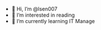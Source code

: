 - 👋 Hi, I’m @lsen007
- 👀 I’m interested in reading
- 🌱 I’m currently learning IT Manage
<!---
lsen007/lsen007 is a ✨ special ✨ repository because its `README.md` (this file) appears on your GitHub profile.
You can click the Preview link to take a look at your changes.
--->
